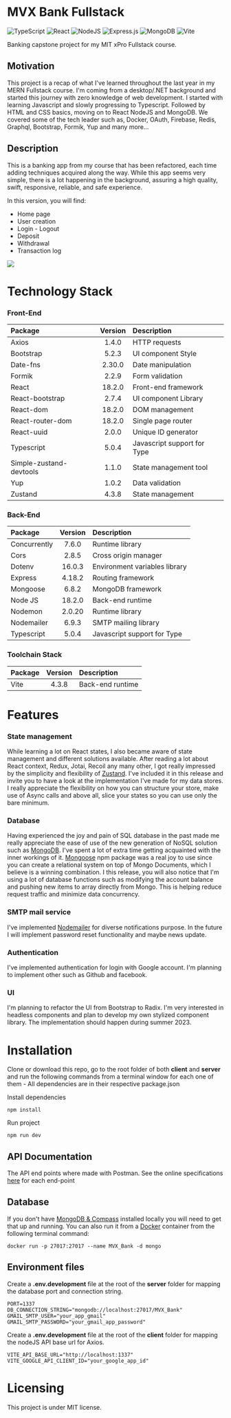 # MVX Bank Fullstack

![TypeScript](https://img.shields.io/badge/typescript-%23007ACC.svg?style=for-the-badge&logo=typescript&logoColor=white) ![React](https://img.shields.io/badge/react-%2320232a.svg?style=for-the-badge&logo=react&logoColor=%2361DAFB) ![NodeJS](https://img.shields.io/badge/node.js-6DA55F?style=for-the-badge&logo=node.js&logoColor=white) ![Express.js](https://img.shields.io/badge/express.js-%23404d59.svg?style=for-the-badge&logo=express&logoColor=%2361DAFB) ![MongoDB](https://img.shields.io/badge/MongoDB-%234ea94b.svg?style=for-the-badge&logo=mongodb&logoColor=white) ![Vite](https://img.shields.io/badge/vite-%23646CFF.svg?style=for-the-badge&logo=vite&logoColor=white)

Banking capstone project for my MIT xPro Fullstack course.

## Motivation

This project is a recap of what I've learned throughout the last year in my MERN Fullstack course. I'm coming from a desktop/.NET background and started this journey with zero knowledge of web development. I started with learning Javascript and slowly progressing to Typescript. Followed by HTML and CSS basics, moving on to React NodeJS and MongoDB. We covered some of the tech leader such as, Docker, OAuth, Firebase, Redis, Graphql, Bootstrap, Formik, Yup and many more...

## Description

This is a banking app from my course that has been refactored, each time adding techniques acquired along the way. While this app seems very simple, there is a lot happening in the background, assuring a high quality, swift, responsive, reliable, and safe experience.

In this version, you will find:

- Home page
- User creation
- Login - Logout
- Deposit
- Withdrawal
- Transaction log

<img src="https://github.com/Mike-Veilleux/MVX_Bank_Fullstack/blob/main/screenshots/mvx_bank_allshots.png">

# Technology Stack

### Front-End

| Package                 | Version | Description                 |
| :---------------------- | :-----: | :-------------------------- |
| Axios                   |  1.4.0  | HTTP requests               |
| Bootstrap               |  5.2.3  | UI component Style          |
| Date-fns                | 2.30.0  | Date manipulation           |
| Formik                  |  2.2.9  | Form validation             |
| React                   | 18.2.0  | Front-end framework         |
| React-bootstrap         |  2.7.4  | UI component Library        |
| React-dom               | 18.2.0  | DOM management              |
| React-router-dom        | 18.2.0  | Single page router          |
| React-uuid              |  2.0.0  | Unique ID generator         |
| Typescript              |  5.0.4  | Javascript support for Type |
| Simple-zustand-devtools |  1.1.0  | State management tool       |
| Yup                     |  1.0.2  | Data validation             |
| Zustand                 |  4.3.8  | State management            |

### Back-End

| Package      | Version | Description                   |
| :----------- | :-----: | :---------------------------- |
| Concurrently |  7.6.0  | Runtime library               |
| Cors         |  2.8.5  | Cross origin manager          |
| Dotenv       | 16.0.3  | Environment variables library |
| Express      | 4.18.2  | Routing framework             |
| Mongoose     |  6.8.2  | MongoDB framework             |
| Node JS      | 18.2.0  | Back-end runtime              |
| Nodemon      | 2.0.20  | Runtime library               |
| Nodemailer   |  6.9.3  | SMTP mailing library          |
| Typescript   |  5.0.4  | Javascript support for Type   |

### Toolchain Stack

| Package | Version | Description      |
| :------ | :-----: | :--------------- |
| Vite    |  4.3.8  | Back-end runtime |

# Features

### State management

While learning a lot on React states, I also became aware of state management and different solutions available. After reading a lot about React context, Redux, Jotai, Recoil any many other, I got really impressed by the simplicity and flexibility of [Zustand](https://github.com/pmndrs/zustand). I've included it in this release and invite you to have a look at the implementation I've made for my data stores. I really appreciate the flexibility on how you can structure your store, make use of Async calls and above all, slice your states so you can use only the bare minimum.

### Database

Having experienced the joy and pain of SQL database in the past made me really appreciate the ease of use of the new generation of NoSQL solution such as [MongoDB](https://www.mongodb.com/). I've spent a lot of extra time getting acquainted with the inner workings of it. [Mongoose](https://mongoosejs.com/) npm package was a real joy to use since you can create a relational system on top of Mongo Documents, which I believe is a winning combination. I this release, you will also notice that I'm using a lot of database functions such as modifying the account balance and pushing new items to array directly from Mongo. This is helping reduce request traffic and minimize data concurrency.

### SMTP mail service

I've implemented [Nodemailer](https://www.npmjs.com/package/nodemailer) for diverse notifications purpose. In the future I will implement password reset functionality and maybe news update.

### Authentication

I've implemented authentication for login with Google account. I'm planning to implement other such as Github and facebook.

### UI

I'm planning to refactor the UI from Bootstrap to Radix. I'm very interested in headless components and plan to develop my own stylized component library. The implementation should happen during summer 2023.

# Installation

Clone or download this repo, go to the root folder of both **client** and **server** and run the following commands from a terminal window for each one of them - All dependencies are in their respective package.json

Install dependencies

```
npm install
```

Run project

```
npm run dev
```

## API Documentation

The API end points where made with Postman. See the online specifications [here](https://documenter.getpostman.com/view/26121348/2s93z59QUw#fbfac34a-3faf-4d36-8864-873566257a31) for each end-point

## Database

If you don't have [MongoDB & Compass](https://www.mongodb.com/docs/compass/master/install/) installed locally you will need to get that up and running. You can also run it from a [Docker](https://www.docker.com/products/docker-desktop/) container from the following terminal command:

```
docker run -p 27017:27017 --name MVX_Bank -d mongo
```

## Environment files

Create a **.env.development** file at the root of the **server** folder for mapping the database port and connection string.

```
PORT=1337
DB_CONNECTION_STRING="mongodb://localhost:27017/MVX_Bank"
GMAIL_SMTP_USER="your_app_gmail"
GMAIL_SMTP_PASSWORD="your_gmail_app_password"
```

Create a **.env.development** file at the root of the **client** folder for mapping the nodeJS API base url for Axios.

```
VITE_API_BASE_URL="http://localhost:1337"
VITE_GOOGLE_API_CLIENT_ID="your_google_app_id"
```

# Licensing

This project is under MIT license.
